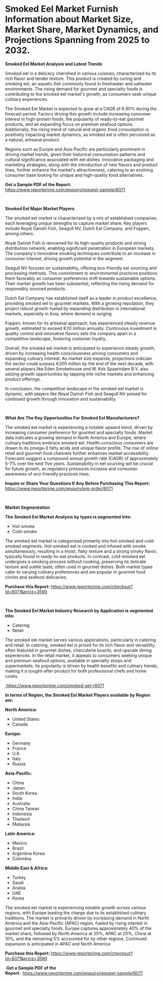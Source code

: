 <p><h1>Smoked Eel Market Furnish Information about Market Size, Market Share, Market Dynamics, and Projections Spanning from 2025 to 2032.</h1></p><p><strong>Smoked Eel Market Analysis and Latest Trends</strong></p>
<p><p>Smoked eel is a delicacy cherished in various cuisines, characterized by its rich flavor and tender texture. This product is created by curing and smoking eel, an aquatic fish commonly found in freshwater and saltwater environments. The rising demand for gourmet and specialty foods is contributing to the smoked eel market's growth, as consumers seek unique culinary experiences. </p><p>The Smoked Eel Market is expected to grow at a CAGR of 6.90% during the forecast period. Factors driving this growth include increasing consumer interest in high-protein foods, the popularity of ready-to-eat gourmet products, and an expanding focus on premium seafood options. Additionally, the rising trend of natural and organic food consumption is positively impacting market dynamics, as smoked eel is often perceived as a natural, artisanal product.</p><p>Regions such as Europe and Asia-Pacific are particularly prominent in driving market trends, given their historical consumption patterns and cultural significance associated with eel dishes. Innovative packaging and marketing strategies, along with the introduction of new flavors and product lines, further enhance the market's attractiveness, catering to an evolving consumer base looking for unique and high-quality food alternatives.</p></p>
<p><strong>Get a Sample PDF of the Report:&nbsp;</strong> <a href="https://www.reportprime.com/enquiry/request-sample/6071?utm_campaign=4465&utm_medium=2&utm_source=Github&utm_content=ia&utm_term=14052025&utm_id=smoked-eel">https://www.reportprime.com/enquiry/request-sample/6071</a></p>
<p>&nbsp;</p>
<p><strong>Smoked Eel Major Market Players</strong></p>
<p><p>The smoked eel market is characterized by a mix of established companies, each leveraging unique strengths to capture market share. Key players include Royal Danish Fish, Seagull NV, Dutch Eel Company, and Foppen, among others.</p><p>Royal Danish Fish is renowned for its high-quality products and strong distribution network, enabling significant penetration in European markets. The company's innovative smoking techniques contribute to an increase in consumer interest, driving growth potential in the segment.</p><p>Seagull NV focuses on sustainability, offering eco-friendly eel sourcing and processing methods. This commitment to environmental practices positions them favorably as consumer preferences shift towards sustainable options. Their market growth has been substantial, reflecting the rising demand for responsibly sourced products.</p><p>Dutch Eel Company has established itself as a leader in product excellence, providing smoked eel to gourmet markets. With a growing reputation, they project robust growth fueled by expanding distribution in international markets, especially in Asia, where demand is surging.</p><p>Foppen, known for its artisanal approach, has experienced steady revenue growth, estimated to exceed €20 million annually. Continuous investment in quality control and innovative flavors sets the company apart in a competitive landscape, fostering customer loyalty.</p><p>Overall, the smoked eel market is anticipated to experience steady growth, driven by increasing health consciousness among consumers and expanding culinary interest. As market size expands, projections indicate the sector could surpass €200 million by the end of the next decade, with several players like Eden Smokehouse and W. Kok Spaarndam B.V. also seizing growth opportunities by tapping into niche markets and enhancing product offerings.</p><p>In conclusion, the competitive landscape in the smoked eel market is dynamic, with players like Royal Danish Fish and Seagull NV poised for continued growth through innovation and sustainability.</p></p>
<p>&nbsp;</p>
<p><strong>What Are The Key Opportunities For Smoked Eel Manufacturers?</strong></p>
<p><p>The smoked eel market is experiencing a notable upward trend, driven by increasing consumer preference for gourmet and specialty foods. Market data indicates a growing demand in North America and Europe, where culinary traditions embrace smoked eel. Health-conscious consumers are drawn to its omega-3 fatty acids and unique flavor profile. The rise of online retail and gourmet food channels further enhances market accessibility. Forecasts suggest a compound annual growth rate (CAGR) of approximately 5-7% over the next five years. Sustainability in eel sourcing will be crucial for future growth, as regulatory pressures increase and consumer awareness of eco-friendly practices rises.</p></p>
<p><strong>Inquire or Share Your Questions If Any Before Purchasing This Report:</strong> <a href="https://www.reportprime.com/enquiry/pre-order/6071?utm_campaign=4465&utm_medium=2&utm_source=Github&utm_content=ia&utm_term=14052025&utm_id=smoked-eel">https://www.reportprime.com/enquiry/pre-order/6071</a></p>
<p>&nbsp;</p>
<p><strong>Market Segmentation</strong></p>
<p><strong>The Smoked Eel Market Analysis by types is segmented into:</strong></p>
<p><ul><li>Hot-smoke</li><li>Cold-smoke</li></ul></p>
<p><p>The smoked eel market is categorized primarily into hot-smoked and cold-smoked segments. Hot-smoked eel is cooked and infused with smoke simultaneously, resulting in a moist, flaky texture and a strong smoky flavor, typically found in ready-to-eat products. In contrast, cold-smoked eel undergoes a smoking process without cooking, preserving its delicate texture and subtle taste, often used in gourmet dishes. Both market types cater to varying culinary preferences and are popular in gourmet food circles and seafood delicacies.</p></p>
<p><strong>Purchase this Report:&nbsp;</strong><a href="https://www.reportprime.com/checkout?id=6071&price=3590&utm_campaign=4465&utm_medium=2&utm_source=Github&utm_content=ia&utm_term=14052025&utm_id=smoked-eel">https://www.reportprime.com/checkout?id=6071&price=3590</a></p>
<p>&nbsp;</p>
<p><strong>The Smoked Eel Market Industry Research by Application is segmented into:</strong></p>
<p><ul><li>Catering</li><li>Retail</li></ul></p>
<p><p>The smoked eel market serves various applications, particularly in catering and retail. In catering, smoked eel is prized for its rich flavor and versatility, often featured in gourmet dishes, charcuterie boards, and upscale dining experiences. In the retail market, it appeals to consumers seeking unique and premium seafood options, available in specialty shops and supermarkets. Its popularity is driven by health benefits and culinary trends, making it a sought-after product for both professional chefs and home cooks.</p></p>
<p><a href="https://www.reportprime.com/smoked-eel-r6071?utm_campaign=4465&utm_medium=2&utm_source=Github&utm_content=ia&utm_term=14052025&utm_id=smoked-eel">&nbsp;https://www.reportprime.com/smoked-eel-r6071</a></p>
<p><strong>In terms of Region, the Smoked Eel Market Players available by Region are:</strong></p>
<p>
    <p> <strong> North America: </strong>
        <ul>
            <li>United States</li>
            <li>Canada</li>
        </ul>
        </p> 
    <p> <strong> Europe: </strong>
        <ul>
            <li>Germany</li>
            <li>France</li>
            <li>U.K.</li>
            <li>Italy</li>
            <li>Russia</li>
        </ul>
        </p> 
    <p> <strong> Asia-Pacific: </strong>
        <ul>
            <li>China</li>
            <li>Japan</li>
            <li>South Korea</li>
            <li>India</li>
            <li>Australia</li>
            <li>China Taiwan</li>
            <li>Indonesia</li>
            <li>Thailand</li>
            <li>Malaysia</li>
        </ul>
        </p> 
    <p> <strong> Latin America: </strong>
        <ul>
            <li>Mexico</li>
            <li>Brazil</li>
            <li>Argentina Korea</li>
            <li>Colombia</li>
        </ul>
        </p> 
    <p> <strong> Middle East & Africa: </strong>
        <ul>
            <li>Turkey</li>
            <li>Saudi</li>
            <li>Arabia</li>
            <li>UAE</li>
            <li>Korea</li>
        </ul>
    </p>
    </p>
<p><p>The smoked eel market is experiencing notable growth across various regions, with Europe leading the charge due to its established culinary traditions. The market is primarily driven by increasing demand in North America and the Asia-Pacific (APAC) region, fueled by rising interest in gourmet and specialty foods. Europe captures approximately 40% of the market share, followed by North America at 25%, APAC at 20%, China at 10%, and the remaining 5% accounted for by other regions. Continued expansion is anticipated in APAC and North America.</p></p>
<p><strong>Purchase this Report: </strong><a href="https://www.reportprime.com/checkout?id=6071&price=3590&utm_campaign=4465&utm_medium=2&utm_source=Github&utm_content=ia&utm_term=14052025&utm_id=smoked-eel">https://www.reportprime.com/checkout?id=6071&price=3590</a></p>
<p>&nbsp;<strong>Get a Sample PDF of the Report:&nbsp;&nbsp;</strong><a href="https://www.reportprime.com/enquiry/request-sample/6071?utm_campaign=4465&utm_medium=2&utm_source=Github&utm_content=ia&utm_term=14052025&utm_id=smoked-eel">https://www.reportprime.com/enquiry/request-sample/6071</a></p>
<p><strong></strong></p>
<p><p></p><p></p><p></p></p>
